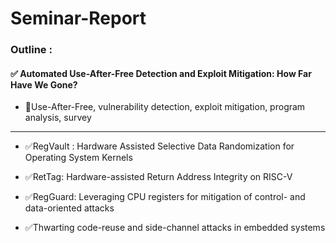 # Seminar-Report

### Outline : 

#### ✅ Automated Use-After-Free Detection and Exploit Mitigation: How Far Have We Gone?
  - 🔑Use-After-Free, vulnerability detection, exploit mitigation, program analysis, survey
---

- ✅RegVault : Hardware Assisted Selective Data Randomization for Operating System Kernels


- ✅RetTag: Hardware-assisted Return Address Integrity on RISC-V


- ✅RegGuard: Leveraging CPU registers for mitigation of control- and data-oriented attacks


- ✅Thwarting code-reuse and side-channel attacks in embedded systems


